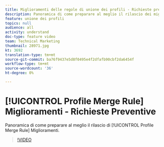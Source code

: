 ```yaml
---
title: Miglioramenti delle regole di unione dei profili - Richieste preliminari
description: Panoramica di come preparare al meglio il rilascio dei miglioramenti delle regole di unione dei profili.
feature: unione dei profili
topics: null
audience: all
activity: understand
doc-type: feature video
team: Technical Marketing
thumbnail: 28971.jpg
kt: 3692
translation-type: tm+mt
source-git-commit: ba76f9437e5d8f0495e4f2dfafb90cbf2da6454f
workflow-type: tm+mt
source-wordcount: '36'
ht-degree: 0%

---
```



# [!UICONTROL Profile Merge Rule] Miglioramenti - Richieste Preventive

Panoramica di come preparare al meglio il rilascio di [!UICONTROL Profile Merge Rule] Miglioramenti.

>[!VIDEO](https://video.tv.adobe.com/v/28971/?quality=12)
